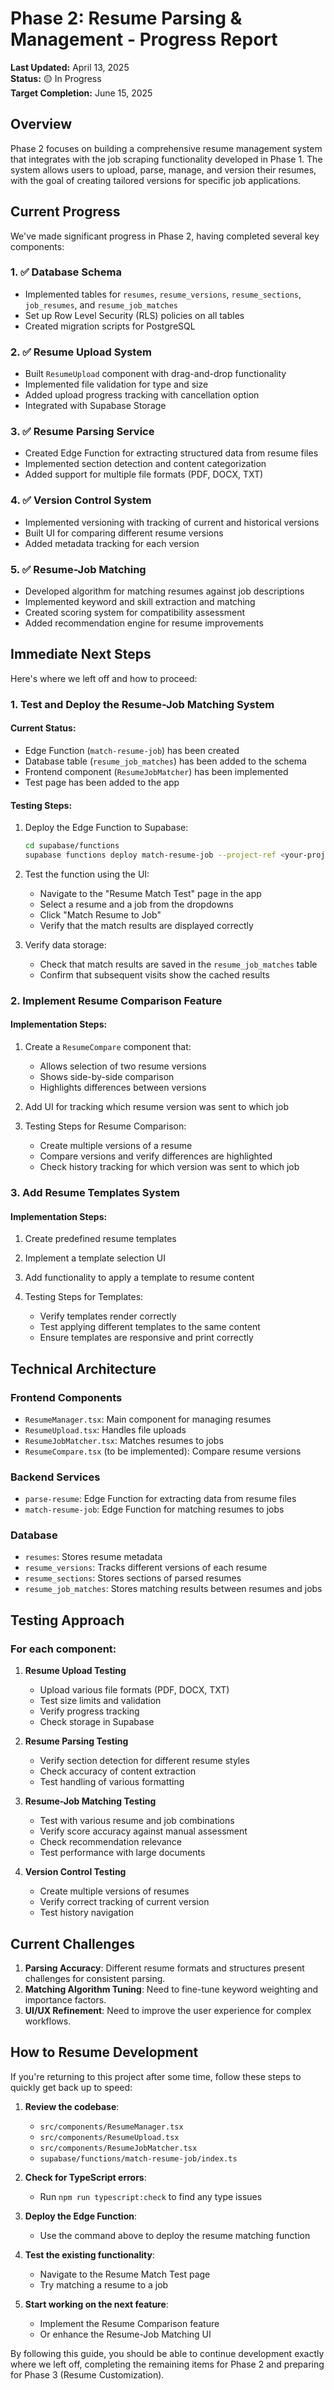# Phase 2: Resume Parsing & Management - Progress Report

**Last Updated:** April 13, 2025  
**Status:** 🟡 In Progress  
**Target Completion:** June 15, 2025

## Overview

Phase 2 focuses on building a comprehensive resume management system that integrates with the job scraping functionality developed in Phase 1. The system allows users to upload, parse, manage, and version their resumes, with the goal of creating tailored versions for specific job applications.

## Current Progress

We've made significant progress in Phase 2, having completed several key components:

### 1. ✅ Database Schema
- Implemented tables for `resumes`, `resume_versions`, `resume_sections`, `job_resumes`, and `resume_job_matches`
- Set up Row Level Security (RLS) policies on all tables
- Created migration scripts for PostgreSQL

### 2. ✅ Resume Upload System
- Built `ResumeUpload` component with drag-and-drop functionality
- Implemented file validation for type and size
- Added upload progress tracking with cancellation option
- Integrated with Supabase Storage

### 3. ✅ Resume Parsing Service
- Created Edge Function for extracting structured data from resume files
- Implemented section detection and content categorization
- Added support for multiple file formats (PDF, DOCX, TXT)

### 4. ✅ Version Control System
- Implemented versioning with tracking of current and historical versions
- Built UI for comparing different resume versions
- Added metadata tracking for each version

### 5. ✅ Resume-Job Matching
- Developed algorithm for matching resumes against job descriptions
- Implemented keyword and skill extraction and matching
- Created scoring system for compatibility assessment
- Added recommendation engine for resume improvements

## Immediate Next Steps

Here's where we left off and how to proceed:

### 1. Test and Deploy the Resume-Job Matching System

#### Current Status:
- Edge Function (`match-resume-job`) has been created
- Database table (`resume_job_matches`) has been added to the schema
- Frontend component (`ResumeJobMatcher`) has been implemented
- Test page has been added to the app

#### Testing Steps:
1. Deploy the Edge Function to Supabase:
   ```bash
   cd supabase/functions
   supabase functions deploy match-resume-job --project-ref <your-project-ref>
   ```

2. Test the function using the UI:
   - Navigate to the "Resume Match Test" page in the app
   - Select a resume and a job from the dropdowns
   - Click "Match Resume to Job"
   - Verify that the match results are displayed correctly

3. Verify data storage:
   - Check that match results are saved in the `resume_job_matches` table
   - Confirm that subsequent visits show the cached results

### 2. Implement Resume Comparison Feature

#### Implementation Steps:
1. Create a `ResumeCompare` component that:
   - Allows selection of two resume versions
   - Shows side-by-side comparison
   - Highlights differences between versions

2. Add UI for tracking which resume version was sent to which job

3. Testing Steps for Resume Comparison:
   - Create multiple versions of a resume
   - Compare versions and verify differences are highlighted
   - Check history tracking for which version was sent to which job

### 3. Add Resume Templates System

#### Implementation Steps:
1. Create predefined resume templates
2. Implement a template selection UI
3. Add functionality to apply a template to resume content

4. Testing Steps for Templates:
   - Verify templates render correctly
   - Test applying different templates to the same content
   - Ensure templates are responsive and print correctly

## Technical Architecture

### Frontend Components
- `ResumeManager.tsx`: Main component for managing resumes
- `ResumeUpload.tsx`: Handles file uploads
- `ResumeJobMatcher.tsx`: Matches resumes to jobs
- `ResumeCompare.tsx` (to be implemented): Compare resume versions

### Backend Services
- `parse-resume`: Edge Function for extracting data from resume files
- `match-resume-job`: Edge Function for matching resumes to jobs

### Database
- `resumes`: Stores resume metadata
- `resume_versions`: Tracks different versions of each resume
- `resume_sections`: Stores sections of parsed resumes
- `resume_job_matches`: Stores matching results between resumes and jobs

## Testing Approach

### For each component:

1. **Resume Upload Testing**
   - Upload various file formats (PDF, DOCX, TXT)
   - Test size limits and validation
   - Verify progress tracking
   - Check storage in Supabase

2. **Resume Parsing Testing**
   - Verify section detection for different resume styles
   - Check accuracy of content extraction
   - Test handling of various formatting

3. **Resume-Job Matching Testing**
   - Test with various resume and job combinations
   - Verify score accuracy against manual assessment
   - Check recommendation relevance
   - Test performance with large documents

4. **Version Control Testing**
   - Create multiple versions of resumes
   - Verify correct tracking of current version
   - Test history navigation

## Current Challenges

1. **Parsing Accuracy**: Different resume formats and structures present challenges for consistent parsing.
2. **Matching Algorithm Tuning**: Need to fine-tune keyword weighting and importance factors.
3. **UI/UX Refinement**: Need to improve the user experience for complex workflows.

## How to Resume Development

If you're returning to this project after some time, follow these steps to quickly get back up to speed:

1. **Review the codebase**:
   - `src/components/ResumeManager.tsx`
   - `src/components/ResumeUpload.tsx`
   - `src/components/ResumeJobMatcher.tsx`
   - `supabase/functions/match-resume-job/index.ts`

2. **Check for TypeScript errors**:
   - Run `npm run typescript:check` to find any type issues

3. **Deploy the Edge Function**:
   - Use the command above to deploy the resume matching function

4. **Test the existing functionality**:
   - Navigate to the Resume Match Test page
   - Try matching a resume to a job

5. **Start working on the next feature**:
   - Implement the Resume Comparison feature
   - Or enhance the Resume-Job Matching UI

By following this guide, you should be able to continue development exactly where we left off, completing the remaining items for Phase 2 and preparing for Phase 3 (Resume Customization).
